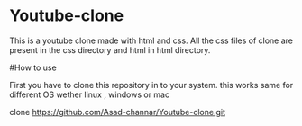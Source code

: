 # Youtube-clone
This is a youtube clone made with html and css. All the css files of clone are present in the css directory and html in html directory.

#How to use

First you have to clone this repository in to your system. this works same for different OS wether linux , windows or mac

clone https://github.com/Asad-channar/Youtube-clone.git
